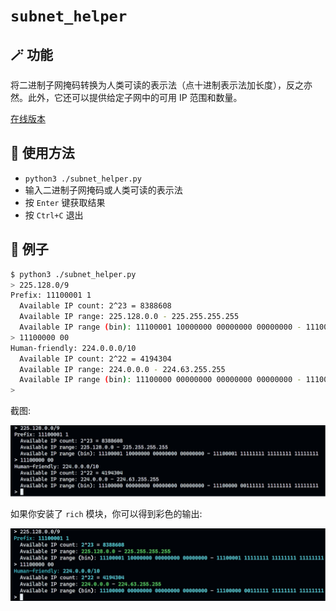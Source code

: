 # `subnet_helper`

## 🪄 功能
将二进制子网掩码转换为人类可读的表示法（点十进制表示法加长度），反之亦然。此外，它还可以提供给定子网中的可用 IP 范围和数量。

[在线版本](https://pro-2684.github.io/?page=subnet)

## 📖 使用方法
- `python3 ./subnet_helper.py`
- 输入二进制子网掩码或人类可读的表示法
- 按 `Enter` 键获取结果
- 按 `Ctrl+C` 退出

## 🍻 例子

```bash
$ python3 ./subnet_helper.py
> 225.128.0/9
Prefix: 11100001 1
  Available IP count: 2^23 = 8388608
  Available IP range: 225.128.0.0 - 225.255.255.255
  Available IP range (bin): 11100001 10000000 00000000 00000000 - 11100001 11111111 11111111 11111111
> 11100000 00
Human-friendly: 224.0.0.0/10
  Available IP count: 2^22 = 4194304
  Available IP range: 224.0.0.0 - 224.63.255.255
  Available IP range (bin): 11100000 00000000 00000000 00000000 - 11100000 00111111 11111111 11111111
>
```

截图:

![normal](./images/normal.jpg)

如果你安装了 `rich` 模块，你可以得到彩色的输出:

![rich](./images/rich.jpg)
